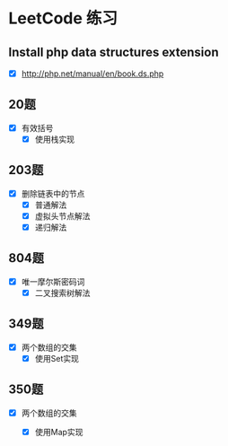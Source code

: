 # LeetCode 练习

## Install php data structures extension
- [x] http://php.net/manual/en/book.ds.php

## 20题
- [x] 有效括号
    - [x] 使用栈实现

## 203题
- [x] 删除链表中的节点
    - [x] 普通解法
    - [x] 虚拟头节点解法
    - [x] 递归解法
    
## 804题
- [x] 唯一摩尔斯密码词
    - [x] 二叉搜索树解法  
      
## 349题
- [x] 两个数组的交集
    - [x] 使用Set实现  

## 350题
- [x] 两个数组的交集
    - [x] 使用Map实现  

       




